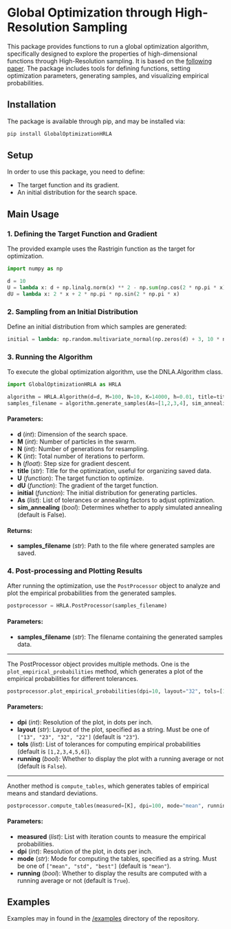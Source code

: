 # Global Optimization through High-Resolution Sampling

This package provides functions to run a global optimization algorithm, specifically designed to explore the properties of high-dimensional functions through High-Resolution sampling. It is based on the [following paper](https://arxiv.org/abs/2410.13737). The package includes tools for defining functions, setting optimization parameters, generating samples, and visualizing empirical probabilities.

## Installation

The package is available through pip, and may be installed via:

```bash
pip install GlobalOptimizationHRLA
```

## Setup

In order to use this package, you need to define:

- The target function and its gradient.
- An initial distribution for the search space.

## Main Usage

### 1. Defining the Target Function and Gradient

The provided example uses the Rastrigin function as the target for optimization.

```python
import numpy as np

d = 10
U = lambda x: d + np.linalg.norm(x) ** 2 - np.sum(np.cos(2 * np.pi * x))
dU = lambda x: 2 * x + 2 * np.pi * np.sin(2 * np.pi * x)
```

### 2. Sampling from an Initial Distribution

Define an initial distribution from which samples are generated:

```python
initial = lambda: np.random.multivariate_normal(np.zeros(d) + 3, 10 * np.eye(d))
```

### 3. Running the Algorithm

To execute the global optimization algorithm, use the DNLA.Algorithm class.

```python
import GlobalOptimizationHRLA as HRLA

algorithm = HRLA.Algorithm(d=d, M=100, N=10, K=14000, h=0.01, title=title, U=U, dU=dU, initial=initial)
samples_filename = algorithm.generate_samples(As=[1,2,3,4], sim_annealing=False)
```

#### **Parameters:**

- **d** (_int_): Dimension of the search space.
- **M** (_int_): Number of particles in the swarm.
- **N** (_int_): Number of generations for resampling.
- **K** (_int_): Total number of iterations to perform.
- **h** (_float_): Step size for gradient descent.
- **title** (_str_): Title for the optimization, useful for organizing saved data.
- **U** (_function_): The target function to optimize.
- **dU** (_function_): The gradient of the target function.
- **initial** (_function_): The initial distribution for generating particles.
- **As** (_list_): List of tolerances or annealing factors to adjust optimization.
- **sim_annealing** (_bool_): Determines whether to apply simulated annealing (default is False).

#### **Returns:**

- **samples_filename** (_str_): Path to the file where generated samples are saved.

### 4. Post-processing and Plotting Results

After running the optimization, use the `PostProcessor` object to analyze and plot the empirical probabilities from the generated samples.

```python
postprocessor = HRLA.PostProcessor(samples_filename)
```

#### **Parameters:**

- **samples_filename** (_str_): The filename containing the generated samples data.

---

The PostProcessor object provides multiple methods. One is the `plot_empirical_probabilities` method, which generates a plot of the empirical probabilities for different tolerances.

```python
postprocessor.plot_empirical_probabilities(dpi=10, layout="32", tols=[1,2,3,4,5,6], running=False)
```

#### **Parameters:**

- **dpi** (_int_): Resolution of the plot, in dots per inch.
- **layout** (_str_): Layout of the plot, specified as a string. Must be one of `["13", "23", "32", "22"]` (default is `"23"`).
- **tols** (_list_): List of tolerances for computing empirical probabilities (default is `[1,2,3,4,5,6]`).
- **running** (_bool_): Whether to display the plot with a running average or not (default is `False`).

---

Another method is `compute_tables`, which generates tables of empirical means and standard deviations.

```python
postprocessor.compute_tables(measured=[K], dpi=100, mode="mean", running="True"")
```

#### **Parameters:**

- **measured** (_list_): List with iteration counts to measure the empirical probabilities.
- **dpi** (_int_): Resolution of the plot, in dots per inch.
- **mode** (_str_): Mode for computing the tables, specified as a string. Must be one of `["mean", "std", "best"]` (default is `"mean"`).
- **running** (_bool_): Whether to display the results are computed with a running average or not (default is `True`).

## Examples

Examples may in found in the [/examples](/examples) directory of the repository.
